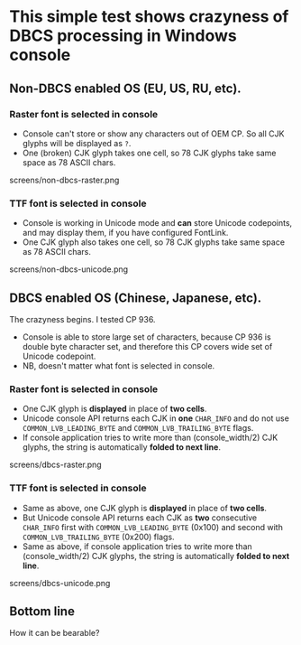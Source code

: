 # This simple test shows crazyness of DBCS processing in Windows console

## Non-DBCS enabled OS (EU, US, RU, etc).

### Raster font is selected in console

* Console can't store or show any characters out of OEM CP. So all CJK glyphs will be displayed as `?`.
* One (broken) CJK glyph takes one cell, so 78 CJK glyphs take same space as 78 ASCII chars.

screens/non-dbcs-raster.png

### TTF font is selected in console

* Console is working in Unicode mode and **can** store Unicode codepoints, and may display them, if you have configured FontLink.
* One CJK glyph also takes one cell, so 78 CJK glyphs take same space as 78 ASCII chars.

screens/non-dbcs-unicode.png

## DBCS enabled OS (Chinese, Japanese, etc).

The crazyness begins. I tested CP 936.

* Console is able to store large set of characters, because CP 936 is double byte character set, and therefore this CP covers wide set of Unicode codepoint.
* NB, doesn't matter what font is selected in console.

### Raster font is selected in console

* One CJK glyph is **displayed** in place of **two cells**.
* Unicode console API returns each CJK in **one** `CHAR_INFO` and do not use `COMMON_LVB_LEADING_BYTE` and `COMMON_LVB_TRAILING_BYTE` flags.
* If console application tries to write more than (console_width/2) CJK glyphs, the string is automatically **folded to next line**.

screens/dbcs-raster.png

### TTF font is selected in console

* Same as above, one CJK glyph is **displayed** in place of **two cells**.
* But Unicode console API returns each CJK as **two** consecutive `CHAR_INFO` first with `COMMON_LVB_LEADING_BYTE` (0x100) and second with `COMMON_LVB_TRAILING_BYTE` (0x200) flags.
* Same as above, if console application tries to write more than (console_width/2) CJK glyphs, the string is automatically **folded to next line**.

screens/dbcs-unicode.png

## Bottom line

How it can be bearable?
